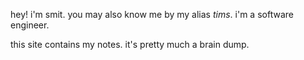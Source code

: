 hey! i'm smit. you may also know me by my alias _tims_. i'm a software engineer.

this site contains my notes. it's pretty much a brain dump.
